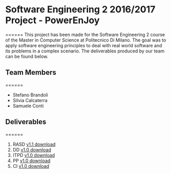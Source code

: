 # Software Engineering 2 2016/2017 Project - PowerEnJoy
======
This project has been made for the Software Engineering 2 course of the Master in Computer Science at Politecnico Di Milano.
The goal was to apply software engineering principles to deal with real world software and its problems in a complex scenario.
The deliverables produced by our team can be found below.

## Team Members
======
* Stefano Brandoli
* Silvia Calcaterra
* Samuele Conti

## Deliverables
======
1. RASD  [v1.1 download](https://github.com/ste23droid/se2-powerenjoy/blob/master/releases/RASD_v1.1.pdf)
2. DD    [v1.0 download](https://github.com/ste23droid/se2-powerenjoy/blob/master/releases/DD_v1.0.pdf) 
3. ITPD  [v1.0 download](https://github.com/ste23droid/se2-powerenjoy/blob/master/releases/ITPD_v1.0.pdf)
4. PP    [v1.0 download](https://github.com/ste23droid/se2-powerenjoy/blob/master/releases/PP_v1.0.pdf)
5. CI    [v1.0 download](https://github.com/ste23droid/se2-powerenjoy/blob/master/releases/CI_v.1.0.pdf)
